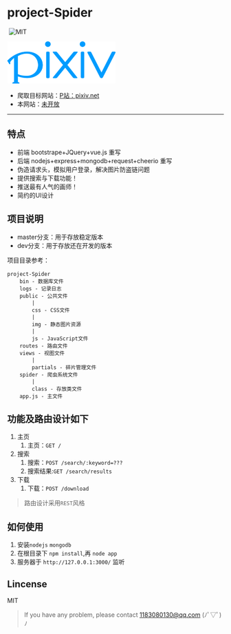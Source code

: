 # project-Spider

<p align="left">
	<img alt="" src="https://img.shields.io/badge/JavaScript-ES6-green.svg" />
	<img alt="MIT" src="https://img.shields.io/npm/l/express.svg" />
</p>

<img src="public/img/pixiv-logo.png" width="50%">

* 爬取目标网站：[P站：pixiv.net](http://www.pixiv.net/)
* 本网站：[未开放](http://www.izetta.cn/)

***

## 特点
* 前端 bootstrape+JQuery+vue.js 重写
* 后端 nodejs+express+mongodb+request+cheerio 重写
* 伪造请求头，模拟用户登录，解决图片防盗链问题
* 提供搜索与下载功能！
* 推送最有人气的画师！
* 简约的UI设计

## 项目说明
* master分支：用于存放稳定版本
* dev分支：用于存放还在开发的版本

项目目录参考：
```text
project-Spider
	bin - 数据库文件
	logs - 记录日志
	public - 公共文件
		|
		css - CSS文件
		|
		img - 静态图片资源
		|
		js - JavaScript文件
	routes - 路由文件
	views - 视图文件
		|
		partials - 碎片管理文件
	spider - 爬虫系统文件
		|
		class - 存放类文件
	app.js - 主文件
```

## 功能及路由设计如下
1. 主页
	1. 主页：`GET /`
2. 搜索
	1. 搜索：`POST /search/:keyword=???`
	2. 搜索结果:`GET /search/results`
3. 下载
	1. 下载：`POST /download`

> 路由设计采用`REST`风格

## 如何使用
1. 安装`nodejs` `mongodb`
2. 在根目录下 `npm install`,再 `node app`
3. 服务器于 `http://127.0.0.1:3000/` 监听

## Lincense
MIT

> If you have any problem, please contact 1183080130@qq.com (ﾉﾟ▽ﾟ)ﾉ
